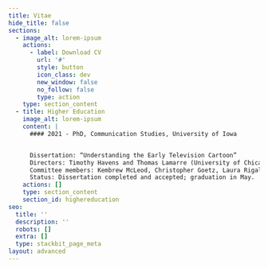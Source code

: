```yaml
---
title: Vitae
hide_title: false
sections:
  - image_alt: lorem-ipsum
    actions:
      - label: Download CV
        url: '#'
        style: button
        icon_class: dev
        new_window: false
        no_follow: false
        type: action
    type: section_content
  - title: Higher Education
    image_alt: lorem-ipsum
    content: |
      #### 2021 - PhD, Communication Studies, University of Iowa


      Dissertation: “Understanding the Early Television Cartoon”
      Directors: Timothy Havens and Thomas Lamarre (University of Chicago)
      Committee members: Kembrew McLeod, Christopher Goetz, Laura Rigal
      Status: Dissertation completed and accepted; graduation in May.
    actions: []
    type: section_content
    section_id: highereducation
seo:
  title: ''
  description: ''
  robots: []
  extra: []
  type: stackbit_page_meta
layout: advanced
---
```

